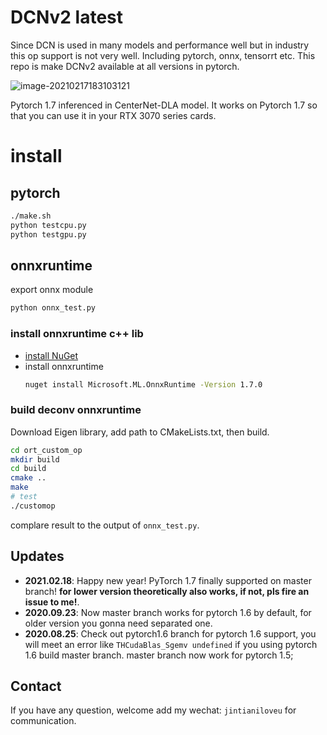 # DCNv2 latest



Since DCN is used in many models and performance well but in industry this op support is not very well. Including pytorch, onnx, tensorrt etc. This repo is make DCNv2 available at all versions in pytorch.

![image-20210217183103121](https://gitee.com/jinfagang/picbed/raw/master/img/image-20210217183103121.png)

Pytorch 1.7 inferenced in CenterNet-DLA model. It works on Pytorch 1.7 so that you can use it in your RTX 3070 series cards.

# install
## pytorch
```bash
./make.sh
python testcpu.py
python testgpu.py
```
## onnxruntime
export onnx module
```bash
python onnx_test.py
```
### install onnxruntime c++ lib
* [install NuGet](https://docs.microsoft.com/en-us/nuget/install-nuget-client-tools)
* install onnxruntime
  ```bash
  nuget install Microsoft.ML.OnnxRuntime -Version 1.7.0
  ```
### build deconv onnxruntime
Download Eigen library, add path to CMakeLists.txt, then build.
```bash
cd ort_custom_op
mkdir build
cd build
cmake ..
make
# test
./customop
```
complare result to the output of `onnx_test.py`.

## Updates

- **2021.02.18**: Happy new year! PyTorch 1.7 finally supported on master branch! **for lower version theoretically also works, if not, pls fire an issue to me!**.
- **2020.09.23**: Now master branch works for pytorch 1.6 by default, for older version you gonna need separated one.
- **2020.08.25**: Check out pytorch1.6 branch for pytorch 1.6 support, you will meet an error like `THCudaBlas_Sgemv undefined` if you using pytorch 1.6 build master branch. master branch now work for pytorch 1.5;



## Contact

If you have any question, welcome add my wechat: `jintianiloveu` for communication.
